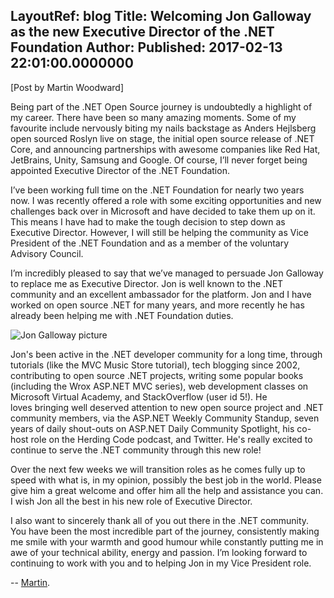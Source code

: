 LayoutRef: blog
Title: Welcoming Jon Galloway as the new Executive Director of the .NET Foundation
Author: 
Published: 2017-02-13 22:01:00.0000000
---
<p>[Post by Martin Woodward]</p>

<p>Being part of the .NET Open Source journey is undoubtedly a highlight of my career. There have been so many amazing moments. Some of my favourite include nervously biting my nails backstage as Anders Hejlsberg open sourced Roslyn live on stage, the initial open source release of .NET Core, and announcing partnerships with awesome companies like Red Hat, JetBrains, Unity, Samsung and Google. Of course, I’ll never forget being appointed Executive Director of the .NET Foundation. </p>

<p>I’ve been working full time on the .NET Foundation for nearly two years now. I was recently offered a role with some exciting opportunities and new challenges back over in Microsoft and have decided to take them up on it.  This means I have had to make the tough decision to step down as Executive Director. However, I will still be helping the community as Vice President of the .NET Foundation and as a member of the voluntary Advisory Council. </p>

<p>I’m incredibly pleased to say that we’ve managed to persuade Jon Galloway to replace me as Executive Director. Jon is well known to the .NET community and an excellent ambassador for the platform. Jon and I have worked on open source .NET for many years, and more recently he has already been helping me with .NET Foundation duties. </p>

<p><img src="assets/posts/jon-galloway.png" alt="Jon Galloway picture" /></p>

<p>Jon's been active in the .NET developer community for a long time, through tutorials (like the MVC Music Store tutorial), tech blogging since 2002, contributing to open source .NET projects, writing some popular books (including the Wrox ASP.NET MVC series), web development classes on Microsoft Virtual Academy, and StackOverflow (user id 5!). He loves bringing well deserved attention to new open source project and .NET community members, via the ASP.NET Weekly Community Standup, seven years of daily shout-outs on ASP.NET Daily Community Spotlight, his co-host role on the Herding Code podcast, and Twitter. He's really excited to continue to serve the .NET community through this new role!</p>

<p>Over the next few weeks we will transition roles as he comes fully up to speed with what is, in my opinion, possibly the best job in the world. Please give him a great welcome and offer him all the help and assistance you can. I wish Jon all the best in his new role of Executive Director.  </p>

<p>I also want to sincerely thank all of you out there in the .NET community. You have been the most incredible part of the journey, consistently making me smile with your warmth and good humour while constantly putting me in awe of your technical ability, energy and passion. I’m looking forward to continuing to work with you and to helping Jon in my Vice President role.
         </p>

<p>-- <a href="https://twitter.com/martinwoodward">Martin</a>. </p>
